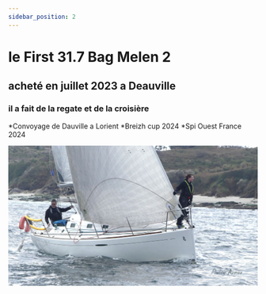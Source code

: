 ```yaml
---
sidebar_position: 2
---
```


 # le First 31.7 Bag Melen 2

 ## acheté en juillet 2023 a Deauville

 ### il a fait de la regate et de la croisière


  *Convoyage de Dauville a Lorient
  *Breizh cup 2024
  *Spi Ouest France 2024
  

  ![mon bate](/img/f1.jpg "mon 2nd bateau")
